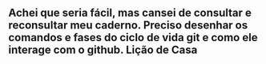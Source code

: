 ## Achei que seria fácil, mas cansei de consultar e reconsultar meu caderno. Preciso desenhar os comandos e fases do ciclo de vida git e como ele interage com o github. **Lição de Casa**